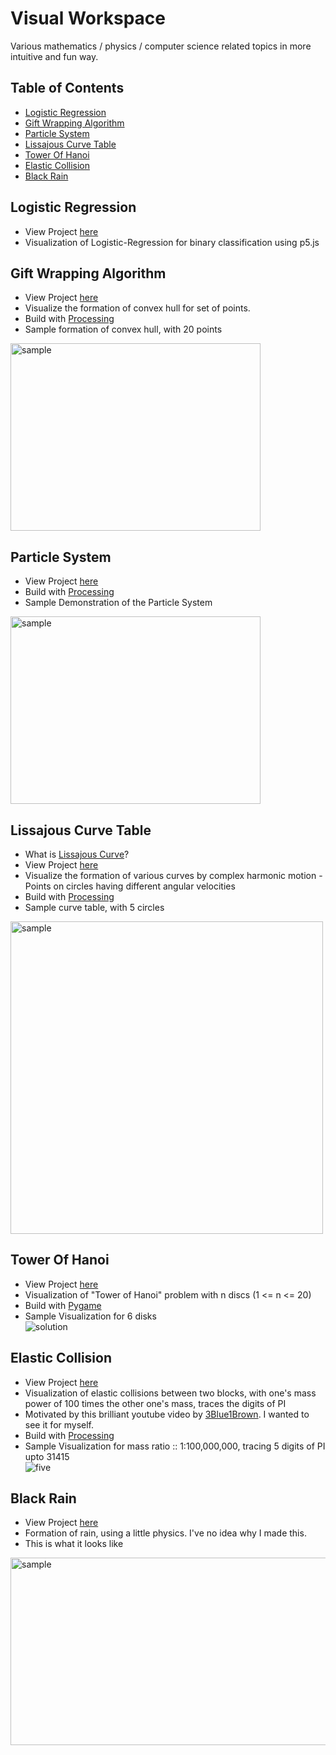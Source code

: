# Visual Workspace
Various mathematics / physics / computer science related topics in more intuitive and fun way.

## Table of Contents
- [Logistic Regression](#Logistic-Regression)
- [Gift Wrapping Algorithm](#gift-wrapping-algorithm)
- [Particle System](#particle-system)
- [Lissajous Curve Table](#lissajous-curve-table)
- [Tower Of Hanoi](#tower-of-hanoi)
- [Elastic Collision](#elastic-collision)
- [Black Rain](#black-rain)

## Logistic Regression
* View Project [here](https://github.com/jyotirmoy-paul/visual-workspace/tree/master/Logistic-Regression)
* Visualization of Logistic-Regression for binary classification using p5.js

## Gift Wrapping Algorithm
* View Project [here](https://github.com/jyotirmoy-paul/visual-workspace/tree/master/GiftWrappingAlgorithm)
* Visualize the formation of convex hull for set of points.
* Build with [Processing](https://processing.org/)
* Sample formation of convex hull, with 20 points <br>
<img src="https://github.com/jyotirmoy-paul/visual-workspace/blob/master/GiftWrappingAlgorithm/samples/sample-20-points.gif" alt="sample" width="400" height="300">

## Particle System
* View Project [here](https://github.com/jyotirmoy-paul/visual-workspace/tree/master/SampleParticleSystem)
* Build with [Processing](https://processing.org/)
* Sample Demonstration of the Particle System <br>
<img src="https://github.com/jyotirmoy-paul/visual-workspace/blob/master/SampleParticleSystem/samples/sample.gif" alt="sample" width="400" height="300">

## Lissajous Curve Table
* What is [Lissajous Curve](https://en.wikipedia.org/wiki/Lissajous_curve)?
* View Project [here](https://github.com/jyotirmoy-paul/visual-workspace/tree/master/LissajousCurve)
* Visualize the formation of various curves by complex harmonic motion - Points on circles having different angular velocities
* Build with [Processing](https://processing.org/)
* Sample curve table, with 5 circles <br>
<img src="https://github.com/jyotirmoy-paul/visual-workspace/blob/master/LissajousCurve/sample/lissajous-curve-table.gif" alt="sample" width="500" height="500">

## Tower Of Hanoi
* View Project [here](https://github.com/jyotirmoy-paul/visual-workspace/tree/master/tower-of-hanoi)
* Visualization of "Tower of Hanoi" problem with n discs (1 <= n <= 20)
* Build with [Pygame](https://www.pygame.org/news)
* Sample Visualization for 6 disks <br>
![solution](https://github.com/jyotirmoy-paul/visual-workspace/blob/master/tower-of-hanoi/sample/6disks.gif)


## Elastic Collision
* View Project [here](https://github.com/jyotirmoy-paul/visual-workspace/tree/master/ElasticCollision)
* Visualization of elastic collisions between two blocks, with one's mass power of 100 times the other one's mass, traces the 
digits of PI
* Motivated by this brilliant youtube video by [3Blue1Brown](https://www.youtube.com/watch?v=HEfHFsfGXjs). I wanted to see it for myself.
* Build with [Processing](https://processing.org/)
* Sample Visualization for mass ratio :: 1:100,000,000, tracing 5 digits of PI upto 31415 <br>
![five](https://github.com/jyotirmoy-paul/visual-workspace/blob/master/ElasticCollision/samples/5.gif)


## Black Rain
* View Project [here](https://github.com/jyotirmoy-paul/visual-workspace/tree/master/black_rain)
* Formation of rain, using a little physics. I've no idea why I made this.
* This is what it looks like <br>
<img src="https://github.com/jyotirmoy-paul/visual-workspace/blob/master/black_rain/sample.gif" alt="sample" width="600" height="300">

